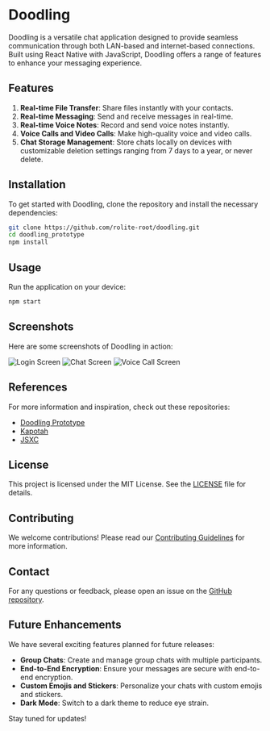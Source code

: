 # Doodling

Doodling is a versatile chat application designed to provide seamless communication through both LAN-based and internet-based connections. Built using React Native with JavaScript, Doodling offers a range of features to enhance your messaging experience.

## Features

1. **Real-time File Transfer**: Share files instantly with your contacts.
2. **Real-time Messaging**: Send and receive messages in real-time.
3. **Real-time Voice Notes**: Record and send voice notes instantly.
4. **Voice Calls and Video Calls**: Make high-quality voice and video calls.
5. **Chat Storage Management**: Store chats locally on devices with customizable deletion settings ranging from 7 days to a year, or never delete.

## Installation

To get started with Doodling, clone the repository and install the necessary dependencies:

```bash
git clone https://github.com/rolite-root/doodling.git
cd doodling_prototype
npm install
```

## Usage

Run the application on your device:

```bash
npm start
```

## Screenshots

Here are some screenshots of Doodling in action:

![Login Screen](images/login_screen.png)
![Chat Screen](images/chat_screen.png)
![Voice Call Screen](images/voice_call_screen.png)

## References

For more information and inspiration, check out these repositories:

- [Doodling Prototype](https://github.com/rolite-root/doodling_prototype.git)
- [Kapotah](https://github.com/shaan7/Kapotah.git)
- [JSXC](https://github.com/jsxc/jsxc.git)

## License

This project is licensed under the MIT License. See the [LICENSE](LICENSE) file for details.

## Contributing

We welcome contributions! Please read our [Contributing Guidelines](CONTRIBUTING.md) for more information.

## Contact

For any questions or feedback, please open an issue on the [GitHub repository](https://github.com/rolite-root/doodling/issues).

## Future Enhancements

We have several exciting features planned for future releases:

- **Group Chats**: Create and manage group chats with multiple participants.
- **End-to-End Encryption**: Ensure your messages are secure with end-to-end encryption.
- **Custom Emojis and Stickers**: Personalize your chats with custom emojis and stickers.
- **Dark Mode**: Switch to a dark theme to reduce eye strain.

Stay tuned for updates!

